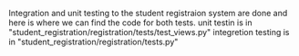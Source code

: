 Integration and unit testing to the student registraion system are done and here is where we can find the code for both tests.
unit testin is in "student_registration/registration/tests/test_views.py"
integretion testing is in "student_registration/registration/tests.py"
